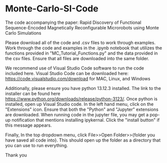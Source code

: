 # Monte-Carlo-SI-Code
The code accompanying the paper: Rapid Discovery of Functional Sequence-Encoded Magnetically Reconfigurable Microrobots using Monte Carlo Simulations

Please download all of the code and .csv files to work through examples. Work through the code and examples in the .ipynb notebook that utilizes the functions provided in "MC_Tutorial_Functions.py" and the data provided in the csv files. Ensure that all files are downloaded into the same folder.

We recommend use of Visual Studio Code software to run the code included here. Visual Studio Code can be downloaded here: https://code.visualstudio.com/download for MAC, Linux, and Windows

Additionally, please ensure you have python 13.12.3 installed. The link to the installer can be found here https://www.python.org/downloads/release/python-3123/. Once python is installed, open up Visual Studio code. In the left hand menu, click on the "Extensions" icon. Ensure that both the "Python" and "Jupyter" extensions are downloaded. When running code in the jupyter file, you may get a pop-up notification that mentions installing ipykernal. Click the "install button" if this message appears.

Finally, In the top dropdown menu, click File>>Open Folder>>{folder you have saved all code into}. This should open up the folder as a directory that you can use to run everything.

Thank you
